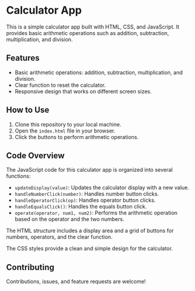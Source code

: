 # Calculator App

This is a simple calculator app built with HTML, CSS, and JavaScript. It provides basic arithmetic operations such as addition, subtraction, multiplication, and division.

## Features

- Basic arithmetic operations: addition, subtraction, multiplication, and division.
- Clear function to reset the calculator.
- Responsive design that works on different screen sizes.

## How to Use

1. Clone this repository to your local machine.
2. Open the `index.html` file in your browser.
3. Click the buttons to perform arithmetic operations.

## Code Overview

The JavaScript code for this calculator app is organized into several functions:

- `updateDisplay(value)`: Updates the calculator display with a new value.
- `handleNumberClick(number)`: Handles number button clicks.
- `handleOperatorClick(op)`: Handles operator button clicks.
- `handleEqualsClick()`: Handles the equals button click.
- `operate(operator, num1, num2)`: Performs the arithmetic operation based on the operator and the two numbers.

The HTML structure includes a display area and a grid of buttons for numbers, operators, and the clear function.

The CSS styles provide a clean and simple design for the calculator.

## Contributing

Contributions, issues, and feature requests are welcome!


